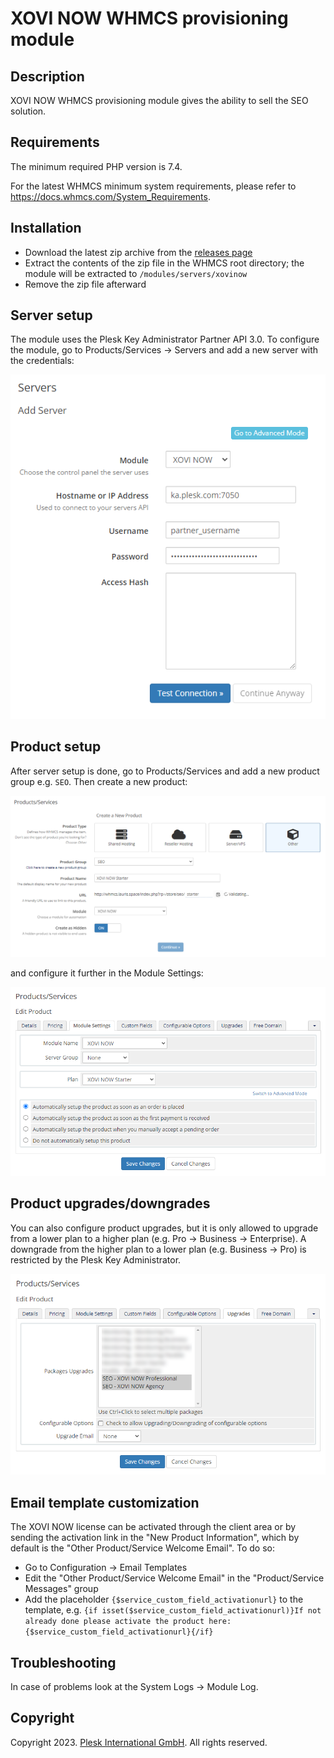 # XOVI NOW WHMCS provisioning module

## Description

XOVI NOW WHMCS provisioning module gives the ability to sell the SEO solution.

## Requirements

The minimum required PHP version is 7.4.

For the latest WHMCS minimum system requirements, please refer to <https://docs.whmcs.com/System_Requirements>.

## Installation

* Download the latest zip archive from the [releases page](https://github.com/XOVINOW/xovi-now-whmcs/releases)
* Extract the contents of the zip file in the WHMCS root directory; the module will be extracted to `/modules/servers/xovinow`
* Remove the zip file afterward

## Server setup

The module uses the Plesk Key Administrator Partner API 3.0. To configure the module, go to Products/Services -> Servers and add a new server with the credentials:

![Add Server](./docs/server.png)

## Product setup

After server setup is done, go to Products/Services and add a new product group e.g. `SEO`. Then create a new product:

![Add Product](./docs/product.png)

and configure it further in the Module Settings:

![Module Settings](./docs/module-settings.png)

## Product upgrades/downgrades

You can also configure product upgrades, but it is only allowed to upgrade from a lower plan to a higher plan (e.g. Pro -> Business -> Enterprise). A downgrade from the higher plan to a lower plan (e.g. Business -> Pro) is restricted by the Plesk Key Administrator.

![Product Upgrades](./docs/product-upgrades.png)

## Email template customization

The XOVI NOW license can be activated through the client area or by sending the activation link in the "New Product Information", which by default is the "Other Product/Service Welcome Email". To do so:

* Go to Configuration -> Email Templates
* Edit the "Other Product/Service Welcome Email" in the "Product/Service Messages" group
* Add the placeholder `{$service_custom_field_activationurl}` to the template, e.g. `{if isset($service_custom_field_activationurl)}If not already done please activate the product here: {$service_custom_field_activationurl}{/if}`

## Troubleshooting

In case of problems look at the System Logs -> Module Log.

## Copyright

Copyright 2023. [Plesk International GmbH](https://www.plesk.com). All rights reserved.
